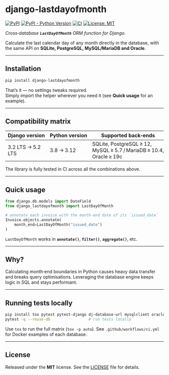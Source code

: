 # django‑lastdayofmonth

[![PyPI](https://img.shields.io/pypi/v/django-lastdayofmonth.svg)](https://pypi.org/project/django-lastdayofmonth/)
[![PyPI - Python Version](https://img.shields.io/pypi/pyversions/django-lastdayofmonth.svg)](https://pypi.org/project/django-lastdayofmonth/)
[![CI](https://github.com/nobilebeniamino/django-lastdayofmonth/actions/workflows/ci.yml/badge.svg)](https://github.com/nobilebeniamino/django-lastdayofmonth/actions)
[![License: MIT](https://img.shields.io/badge/License-MIT-yellow.svg)](LICENSE)

*Cross‑database **`LastDayOfMonth`** ORM function for Django.*

Calculate the last calendar day of any month directly in the database, with the same API on **SQLite, PostgreSQL, MySQL/MariaDB and Oracle**.

---

## Installation

```bash
pip install django-lastdayofmonth
```

That’s it — no settings tweaks required.  
Simply import the helper wherever you need it (see **Quick usage** for an example).

---

## Compatibility matrix

| Django version     | Python version | Supported back‑ends                                                 |
| ------------------ | -------------- | ------------------------------------------------------------------- |
| 3.2 LTS → 5.2 LTS  | 3.8 → 3.12     | SQLite, PostgreSQL ≥ 12, MySQL ≥ 5.7 / MariaDB ≥ 10.4, Oracle ≥ 19c |

The library is fully tested in CI across all the combinations above.

---

## Quick usage

```python
from django.db.models import DateField
from django_lastdayofmonth import LastDayOfMonth

# annotate each invoice with the month‑end date of its `issued_date`
Invoice.objects.annotate(
    month_end=LastDayOfMonth("issued_date")
)
```

`LastDayOfMonth` works in **`annotate()`**, **`filter()`**, **`aggregate()`**, etc.

---

## Why?

Calculating month‑end boundaries in Python causes heavy data transfer and breaks query optimisations.  Leveraging the database engine keeps logic in SQL and stays performant.

---

## Running tests locally

```bash
pip install tox pytest pytest-django dj-database-url mysqlclient oracledb psycopg2-binary  # install testing and DB driver dependencies
pytest -q --reuse-db                 # run tests locally
```

Use `tox` to run the full matrix (`tox -p auto`). See `.github/workflows/ci.yml` for Docker examples of each database.

---

## License

Released under the **MIT** license. See the [LICENSE](LICENSE) file for details.
